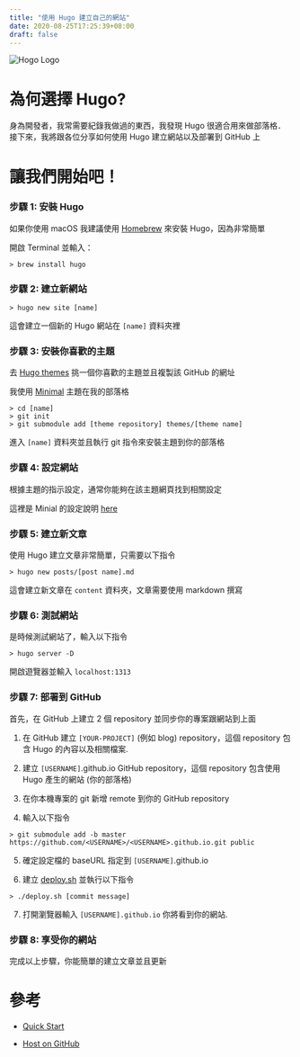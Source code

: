 ```yaml
---
title: "使用 Hugo 建立自己的網站"
date: 2020-08-25T17:25:39+08:00
draft: false
---
```



![Hogo Logo](/image/2020/aug/25/hugo_logo.png)

# 為何選擇 Hugo?

身為開發者，我常需要紀錄我做過的東西，我發現 Hugo 很適合用來做部落格．接下來，我將跟各位分享如何使用 Hugo 建立網站以及部署到 GitHub 上

# 讓我們開始吧！

### 步驟 1: 安裝 Hugo

如果你使用 macOS 我建議使用 [Homebrew](https://brew.sh/) 來安裝 Hugo，因為非常簡單

開啟 Terminal 並輸入：
```text
> brew install hugo
```

### 步驟 2: 建立新網站

```text
> hugo new site [name]
```

這會建立一個新的 Hugo 網站在 `[name]` 資料夾裡
 
### 步驟 3: 安裝你喜歡的主題

去 [Hugo themes](https://themes.gohugo.io/) 挑一個你喜歡的主題並且複製該 GitHub 的網址

我使用 [Minimal](https://themes.gohugo.io/minimal/) 主題在我的部落格

```text
> cd [name]
> git init
> git submodule add [theme repository] themes/[theme name]
```

進入 `[name]` 資料夾並且執行 git 指令來安裝主題到你的部落格

### 步驟 4: 設定網站

根據主題的指示設定，通常你能夠在該主題網頁找到相關設定

這裡是 Minial 的設定說明 [here](https://themes.gohugo.io/minimal/#configuration)

### 步驟 5: 建立新文章

使用 Hugo 建立文章非常簡單，只需要以下指令

``` text
> hugo new posts/[post name].md
```

這會建立新文章在 `content` 資料夾，文章需要使用 markdown 撰寫

### 步驟 6: 測試網站

是時候測試網站了，輸入以下指令

```text
> hugo server -D
```

開啟遊覽器並輸入 `localhost:1313`

### 步驟 7: 部署到 GitHub

首先，在 GitHub 上建立 2 個 repository 並同步你的專案跟網站到上面

1. 在 GitHub 建立 `[YOUR-PROJECT]` (例如 blog) repository，這個 repository 包含 Hugo 的內容以及相關檔案.

2. 建立 `[USERNAME]`.github.io GitHub repository，這個 repository 包含使用 Hugo 產生的網站 (你的部落格)

3. 在你本機專案的 git 新增 remote 到你的 GitHub repository

4. 輸入以下指令

```text
> git submodule add -b master https://github.com/<USERNAME>/<USERNAME>.github.io.git public
```

5. 確定設定檔的 baseURL 指定到 `[USERNAME]`.github.io

6. 建立 [deploy.sh](https://gohugo.io/hosting-and-deployment/hosting-on-github/#put-it-into-a-script) 並執行以下指令

```text
> ./deploy.sh [commit message]
```

7. 打開瀏覽器輸入 `[USERNAME].github.io` 你將看到你的網站.

### 步驟 8: 享受你的網站

完成以上步驟，你能簡單的建立文章並且更新

# 參考

- [Quick Start](https://gohugo.io/getting-started/quick-start/)

- [Host on GitHub](https://gohugo.io/hosting-and-deployment/hosting-on-github/)